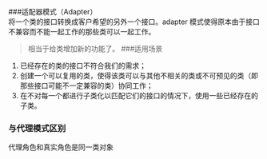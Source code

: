 ###适配器模式（Adapter）  
将一个类的接口转换成客户希望的另外一个接口。adapter 模式使得原本由于接口不兼容而不能一起工作的那些类可以一起工作。
> 相当于给类增加新的功能了。
###适用场景  

1. 已经存在的类的接口不符合我们的需求；
2. 创建一个可以复用的类，使得该类可以与其他不相关的类或不可预见的类（即那些接口可能不一定兼容的类）协同工作；
3. 在不对每一个都进行子类化以匹配它们的接口的情况下，使用一些已经存在的子类。


### 与代理模式区别
代理角色和真实角色是同一类对象